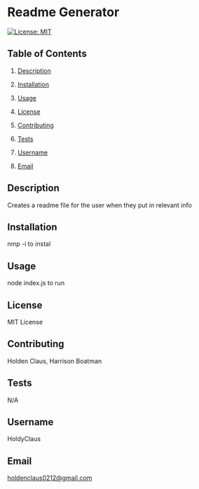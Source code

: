 # Readme Generator 
     
 [![License: MIT](https://img.shields.io/badge/License-MIT-yellow.svg)](https://opensource.org/licenses/MIT) 
     
 ## Table of Contents
     
 1. [Description](#description) 
     
 2. [Installation](#installation) 
     
 3. [Usage](#usage) 
     
 4. [License](#license)
     
 5. [Contributing](#contributing) 
     
 6. [Tests](#tests) 
     
 7. [Username](#username) 
     
 8. [Email](#email)
     
 ## Description 
 Creates a readme file for the user when they put in relevant info 
     
 ## Installation 
 nmp -i to instal 
     
 ## Usage 
 node index.js to run
     
 ## License 
 MIT License 
     
 ## Contributing 
 Holden Claus, Harrison Boatman 
     
 ## Tests 
 N/A
     
 ## Username 
 HoldyClaus 
     
 ## Email 
 holdenclaus0212@gmail.com